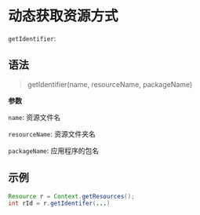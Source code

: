 # 动态获取资源方式

`getIdentifier`:

## 语法

> getIdentifier(name, resourceName, packageName)

**参数**

`name`: 资源文件名

`resourceName`: 资源文件夹名

`packageName`: 应用程序的包名

## 示例

```java
Resource r = Context.getResources();
int rId = r.getIdentifer(...)
```



